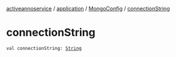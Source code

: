 [activeannoservice](../../index.md) / [application](../index.md) / [MongoConfig](index.md) / [connectionString](./connection-string.md)

# connectionString

`val connectionString: `[`String`](https://kotlinlang.org/api/latest/jvm/stdlib/kotlin/-string/index.html)